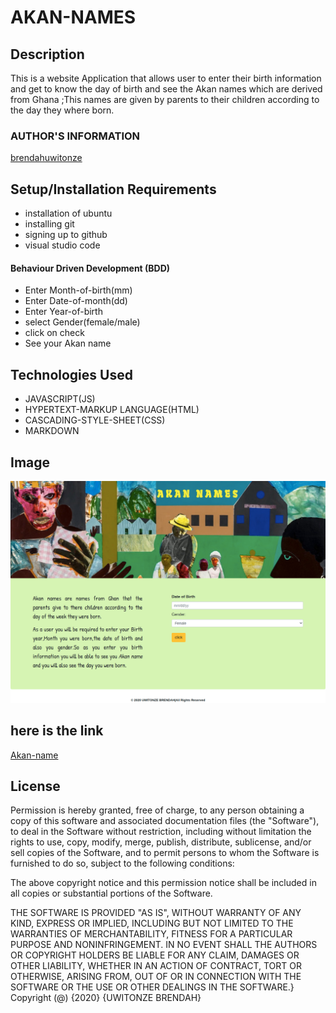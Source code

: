 # AKAN-NAMES

## Description

This is a website Application that allows user to enter their birth information and get to know the day of birth and see the Akan names which are derived from Ghana ;This names are given by parents to their children according to the day they where born.

### AUTHOR'S INFORMATION
[brendahuwitonze](https://github.com/brendahuwitonze)

## Setup/Installation Requirements

* installation of ubuntu
* installing git
* signing up to github 
* visual studio code
####  Behaviour Driven Development (BDD)
* Enter Month-of-birth(mm)
* Enter Date-of-month(dd)
* Enter Year-of-birth
* select Gender(female/male)
* click on check
* See your Akan name
 ## Technologies Used
* JAVASCRIPT(JS)
* HYPERTEXT-MARKUP LANGUAGE(HTML)
* CASCADING-STYLE-SHEET(CSS)
* MARKDOWN
## Image
 ![brendah](images/read.png)

  ## here is the link 
[Akan-name](https://brendahuwitonze.github.io/Akan-names/.)


## License

Permission is hereby granted, free of charge, to any person obtaining a copy
of this software and associated documentation files (the "Software"), to deal
in the Software without restriction, including without limitation the rights
to use, copy, modify, merge, publish, distribute, sublicense, and/or sell
copies of the Software, and to permit persons to whom the Software is
furnished to do so, subject to the following conditions:

The above copyright notice and this permission notice shall be included in all
copies or substantial portions of the Software.

THE SOFTWARE IS PROVIDED "AS IS", WITHOUT WARRANTY OF ANY KIND, EXPRESS OR
IMPLIED, INCLUDING BUT NOT LIMITED TO THE WARRANTIES OF MERCHANTABILITY, 
FITNESS FOR A PARTICULAR PURPOSE AND NONINFRINGEMENT. IN NO EVENT SHALL THE
AUTHORS OR COPYRIGHT HOLDERS BE LIABLE FOR ANY CLAIM, DAMAGES OR OTHER
LIABILITY, WHETHER IN AN ACTION OF CONTRACT, TORT OR OTHERWISE, ARISING FROM, 
OUT OF OR IN CONNECTION WITH THE SOFTWARE OR THE USE OR OTHER DEALINGS IN THE
SOFTWARE.}
Copyright (@) {2020} {UWITONZE BRENDAH}